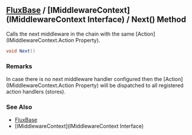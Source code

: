 [FluxBase](index) / [IMiddlewareContext](IMiddlewareContext Interface) / Next() Method
--------------------------------------------------------------------------------------

Calls the next middleware in the chain with the same [Action](IMiddlewareContext.Action Property).

```c#
void Next()
```

### Remarks
In case there is no next middleware handler configured then the [Action](IMiddlewareContext.Action Property) will be dispatched to all registered action handlers (stores).

### See Also
* [FluxBase](index)
* [IMiddlewareContext](IMiddlewareContext Interface)
